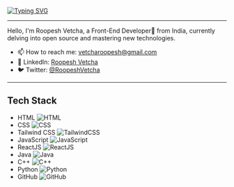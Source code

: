 [![Typing SVG](https://readme-typing-svg.demolab.com?font=Poppins&weight=900&size=60&pause=1000&color=A759F7&vCenter=true&random=false&width=1000&height=100&lines=Heyy+%F0%9F%91%8B%2C+I'm+Roopesh+Vetcha)](https://git.io/typing-svg)

---

Hello, I'm Roopesh Vetcha, a Front-End Developer🚀 from India, currently delving into open source and mastering new technologies.

- 📫 How to reach me: [vetcharoopesh@gmail.com](mailto:vetcharoopesh@gmail.com)
- 💼 LinkedIn: [Roopesh Vetcha](https://www.linkedin.com/in/vetcharoopesh/)
- 🐦 Twitter: [@RoopeshVetcha](https://twitter.com/RoopeshVetcha)

---

## Tech Stack

- HTML ![HTML](https://img.shields.io/badge/-HTML-E34F26?style=flat&logo=html5&logoColor=white)
- CSS ![CSS](https://img.shields.io/badge/-CSS-1572B6?style=flat&logo=css3&logoColor=white)
- Tailwind CSS ![TailwindCSS](https://img.shields.io/badge/Tailwind_CSS-38B2AC?style=for-the-badge&logo=tailwind-css&logoColor=white)
- JavaScript ![JavaScript](https://img.shields.io/badge/-JavaScript-F7DF1E?style=flat&logo=javascript&logoColor=black)
- ReactJS ![ReactJS](https://img.shields.io/badge/-ReactJs-61DAFB?logo=react&logoColor=white&style=for-the-badge)
- Java ![Java](https://img.shields.io/badge/-Java-007396?style=flat&logo=java&logoColor=white)
- C++ ![C++](https://img.shields.io/badge/-C++-00599C?style=flat&logo=c%2B%2B&logoColor=white)
- Python ![Python](https://img.shields.io/badge/-Python-3776AB?style=flat&logo=python&logoColor=white)
- GitHub ![GitHub](https://img.shields.io/badge/-GitHub-181717?style=flat&logo=github&logoColor=white)

